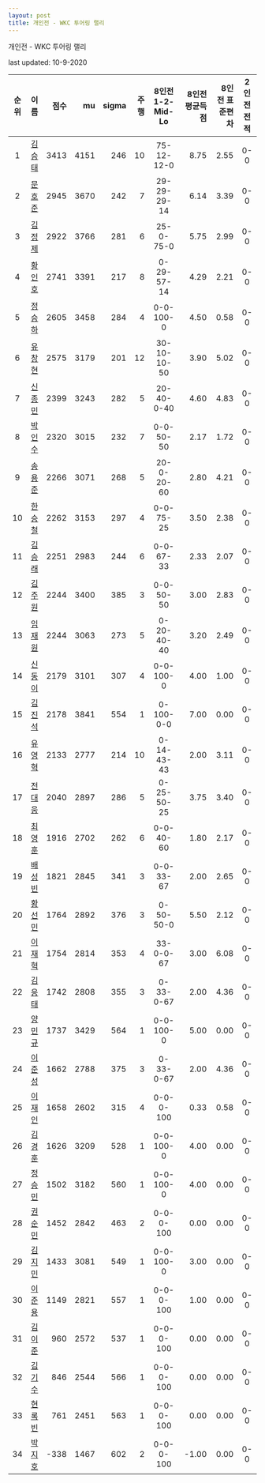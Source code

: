 ```yaml
---
layout: post
title: 개인전 - WKC 투어링 랠리
---
```



개인전 - WKC 투어링 랠리


last updated: 10-9-2020

| 순위 | 이름 | 점수 | mu | sigma | 주행 | 8인전 1-2-Mid-Lo | 8인전 평균득점 | 8인전 표준편차 | 2인전 전적 |
|:---:|:---:|---:|---:|---:|---:|:---:|---:|---:|:---:|
| 1 | [김승태](../gimseungtae) | 3413 | 4151 | 246 | 10 | 75-12-12-0 | 8.75 | 2.55 | 0-0 |
| 2 | [문호준](../munhojun) | 2945 | 3670 | 242 | 7 | 29-29-29-14 | 6.14 | 3.39 | 0-0 |
| 3 | [김정제](../gimjeongje) | 2922 | 3766 | 281 | 6 | 25-0-75-0 | 5.75 | 2.99 | 0-0 |
| 4 | [황인호](../hwanginho) | 2741 | 3391 | 217 | 8 | 0-29-57-14 | 4.29 | 2.21 | 0-0 |
| 5 | [정승하](../jeongseungha) | 2605 | 3458 | 284 | 4 | 0-0-100-0 | 4.50 | 0.58 | 0-0 |
| 6 | [유창현](../yuchanghyeon) | 2575 | 3179 | 201 | 12 | 30-10-10-50 | 3.90 | 5.02 | 0-0 |
| 7 | [신종민](../shinjongmin) | 2399 | 3243 | 282 | 5 | 20-40-0-40 | 4.60 | 4.83 | 0-0 |
| 8 | [박인수](../bakinsu) | 2320 | 3015 | 232 | 7 | 0-0-50-50 | 2.17 | 1.72 | 0-0 |
| 9 | [송용준](../songyongjun) | 2266 | 3071 | 268 | 5 | 20-0-20-60 | 2.80 | 4.21 | 0-0 |
| 10 | [한승철](../hanseungcheol) | 2262 | 3153 | 297 | 4 | 0-0-75-25 | 3.50 | 2.38 | 0-0 |
| 11 | [김승래](../gimseungrae) | 2251 | 2983 | 244 | 6 | 0-0-67-33 | 2.33 | 2.07 | 0-0 |
| 12 | [김주원](../gimjuwon) | 2244 | 3400 | 385 | 3 | 0-0-50-50 | 3.00 | 2.83 | 0-0 |
| 13 | [임재원](../imjaewon) | 2244 | 3063 | 273 | 5 | 0-20-40-40 | 3.20 | 2.49 | 0-0 |
| 14 | [신동이](../shindongi) | 2179 | 3101 | 307 | 4 | 0-0-100-0 | 4.00 | 1.00 | 0-0 |
| 15 | [김진석](../gimjinseok) | 2178 | 3841 | 554 | 1 | 0-100-0-0 | 7.00 | 0.00 | 0-0 |
| 16 | [유영혁](../yuyeonghyeok) | 2133 | 2777 | 214 | 10 | 0-14-43-43 | 2.00 | 3.11 | 0-0 |
| 17 | [전대웅](../jeondaewoong) | 2040 | 2897 | 286 | 5 | 0-25-50-25 | 3.75 | 3.40 | 0-0 |
| 18 | [최영훈](../choiyeonghun) | 1916 | 2702 | 262 | 6 | 0-0-40-60 | 1.80 | 2.17 | 0-0 |
| 19 | [배성빈](../baeseongbin) | 1821 | 2845 | 341 | 3 | 0-0-33-67 | 2.00 | 2.65 | 0-0 |
| 20 | [황선민](../hwangseongmin) | 1764 | 2892 | 376 | 3 | 0-50-50-0 | 5.50 | 2.12 | 0-0 |
| 21 | [이재혁](../ijaehyeok) | 1754 | 2814 | 353 | 4 | 33-0-0-67 | 3.00 | 6.08 | 0-0 |
| 22 | [김응태](../gimeungtae) | 1742 | 2808 | 355 | 3 | 0-33-0-67 | 2.00 | 4.36 | 0-0 |
| 23 | [양민규](../yangmingyu) | 1737 | 3429 | 564 | 1 | 0-0-100-0 | 5.00 | 0.00 | 0-0 |
| 24 | [이준성](../ijunseong) | 1662 | 2788 | 375 | 3 | 0-33-0-67 | 2.00 | 4.36 | 0-0 |
| 25 | [이재인](../ijaein) | 1658 | 2602 | 315 | 4 | 0-0-0-100 | 0.33 | 0.58 | 0-0 |
| 26 | [김경훈](../gimgyeonghun) | 1626 | 3209 | 528 | 1 | 0-0-100-0 | 4.00 | 0.00 | 0-0 |
| 27 | [정승민](../jeongseungmin) | 1502 | 3182 | 560 | 1 | 0-0-100-0 | 4.00 | 0.00 | 0-0 |
| 28 | [권순민](../gweonsoonmin) | 1452 | 2842 | 463 | 2 | 0-0-0-100 | 0.00 | 0.00 | 0-0 |
| 29 | [김지민](../gimjimin) | 1433 | 3081 | 549 | 1 | 0-0-100-0 | 3.00 | 0.00 | 0-0 |
| 30 | [이준용](../ijunyong) | 1149 | 2821 | 557 | 1 | 0-0-0-100 | 1.00 | 0.00 | 0-0 |
| 31 | [김이준](../gimijun) | 960 | 2572 | 537 | 1 | 0-0-0-100 | 0.00 | 0.00 | 0-0 |
| 32 | [김기수](../gimgisu) | 846 | 2544 | 566 | 1 | 0-0-0-100 | 0.00 | 0.00 | 0-0 |
| 33 | [현록빈](../hyeonrokbin) | 761 | 2451 | 563 | 1 | 0-0-0-100 | 0.00 | 0.00 | 0-0 |
| 34 | [박지호](../bakjiho) | -338 | 1467 | 602 | 2 | 0-0-0-100 | -1.00 | 0.00 | 0-0 |
